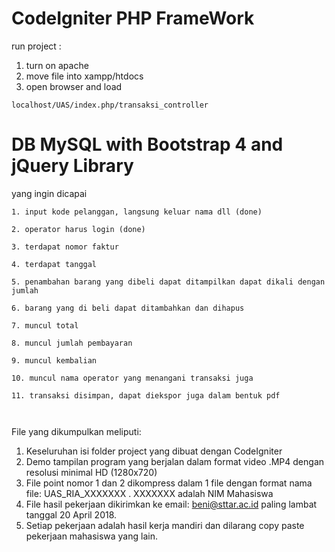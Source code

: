 # CodeIgniter PHP FrameWork

run project :
1. turn on apache
2. move file into xampp/htdocs
3. open browser and load

```
localhost/UAS/index.php/transaksi_controller
```

# DB MySQL with Bootstrap 4 and jQuery Library 

yang ingin dicapai
```
1. input kode pelanggan, langsung keluar nama dll (done)

2. operator harus login (done)

3. terdapat nomor faktur

4. terdapat tanggal

5. penambahan barang yang dibeli dapat ditampilkan dapat dikali dengan jumlah

6. barang yang di beli dapat ditambahkan dan dihapus

7. muncul total

8. muncul jumlah pembayaran

9. muncul kembalian

10. muncul nama operator yang menangani transaksi juga

11. transaksi disimpan, dapat diekspor juga dalam bentuk pdf



```

File yang dikumpulkan meliputi:
1. Keseluruhan isi folder project yang dibuat dengan CodeIgniter
2. Demo tampilan program yang berjalan dalam format video .MP4 dengan resolusi minimal HD (1280x720)
3. File point nomor 1 dan 2 dikompress dalam 1 file dengan format nama file: UAS_RIA_XXXXXXX . XXXXXXX adalah NIM Mahasiswa
4. File hasil pekerjaan dikirimkan ke email: beni@sttar.ac.id paling lambat tanggal 20 April 2018.
5. Setiap pekerjaan adalah hasil kerja mandiri dan dilarang copy paste pekerjaan mahasiswa yang lain.

